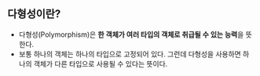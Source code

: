 ## 다형성이란?

* 다형성(Polymorphism)은 **한 객체가 여러 타입의 객체로 취급될 수 있는 능력**을 뜻한다.
* 보통 하나의 객체는 하나의 타입으로 고정되어 있다. 그런데 다형성을 사용하면 하나의 객체가 다른 타입으로 사용될 수 있다는 뜻이다. 
